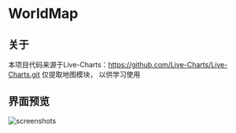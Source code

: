 # WorldMap

## 关于
本项目代码来源于Live-Charts：https://github.com/Live-Charts/Live-Charts.git
仅提取地图模块， 以供学习使用

## 界面预览
![screenshots](https://github.com/dyja/WorldMap/raw/master/screenshots/20220107104604.png)
